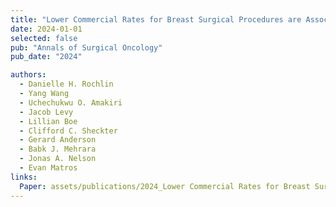 ```yaml
---
title: "Lower Commercial Rates for Breast Surgical Procedures are Associated with Socioeconomic Disadvantage: A Transparency in Coverage Analysis"
date: 2024-01-01
selected: false
pub: "Annals of Surgical Oncology"
pub_date: "2024"

authors:
  - Danielle H. Rochlin
  - Yang Wang
  - Uchechukwu O. Amakiri
  - Jacob Levy
  - Lillian Boe
  - Clifford C. Sheckter
  - Gerard Anderson
  - Babk J. Mehrara
  - Jonas A. Nelson
  - Evan Matros
links:
  Paper: assets/publications/2024_Lower Commercial Rates for Breast Surgical Procedures are Associated with Socioeconomic Disadvantage.pdf
---
```

